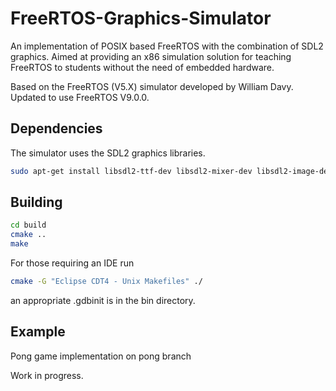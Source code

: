 # FreeRTOS-Graphics-Simulator

An implementation of POSIX based FreeRTOS with the combination of SDL2 graphics. Aimed at providing an x86 simulation solution for teaching FreeRTOS to students without the need of embedded hardware.

Based on the FreeRTOS (V5.X) simulator developed by William Davy. Updated to use FreeRTOS V9.0.0.

## Dependencies

The simulator uses the SDL2 graphics libraries.

```bash
sudo apt-get install libsdl2-ttf-dev libsdl2-mixer-dev libsdl2-image-dev libsdl2-gfx-dev libsdl2-dev

```

## Building

```bash
cd build
cmake ..
make
```

For those requiring an IDE run
```bash
cmake -G "Eclipse CDT4 - Unix Makefiles" ./
```

an appropriate .gdbinit is in the bin directory.

## Example

Pong game implementation on pong branch

Work in progress.
